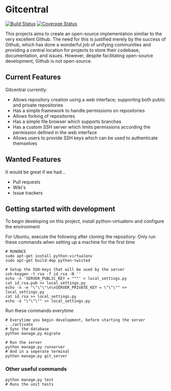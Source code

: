 # Gitcentral

[![Build Status](https://drone.io/github.com/chuck211991/gitcentral/status.png)](https://drone.io/github.com/chuck211991/gitcentral/latest)
[![Coverage Status](https://coveralls.io/repos/github/chuck211991/gitcentral/badge.svg?branch=master)](https://coveralls.io/github/chuck211991/gitcentral?branch=master)

This projects aims to create an open-source implementation similiar to the very excellent Github.
The need for this is justified merely by the success of Github, which has done a wonderful job of unifying communities and providing a central location for projects to store their codebase, documentation, and issues.
However, despite facilitating open-source development, Github is not open-source.

## Current Features

Gitcentral currently:
- Allows repository creation using a web interface; supporting both public and private repositories
- Has a simple framework to handle permissions on repositories
- Allows forking of repositories
- Has a simple file browser which supports branches
- Has a custom SSH server which limits permissions according the permission defined in the web interface
- Allows users to provide SSH keys which can be used to authenticate themselves

## Wanted Features

It would be great if we had...
- Pull requests
- Wiki's
- Issue trackers

## Getting started with development

To begin developing on this project, install python-virtualenv and configure the environment

For Ubuntu, execute the following after cloning the repository:
Only run these commands when setting up a machine for the first time

    # RUNONCE
    sudo apt-get install python-virtualenv
    sudo apt-get build-dep python-twisted

    # Setup the SSH-keys that will be used by the server
    ssh-keygen -t rsa -f id_rsa -N ''
    echo -n 'SERVER_PUBLIC_KEY = """' > local_settings.py
    cat id_rsa.pub >> local_settings.py
    echo -n -e "\"\"\"\n\nSERVER_PRIVATE_KEY = \"\"\"" >> local_settings.py
    cat id_rsa >> local_settings.py
    echo -e "\"\"\"" >> local_settings.py

Run these commands everytime

    # Everytime you begin development, before starting the server
    . ./activate
    # Sync the database
    python manage.py migrate

    # Run the server
    python manage.py runserver
    # And in a seperate terminal
    python manage.py git_server

### Other useful commands

    python manage.py test
    # Runs the unit tests
